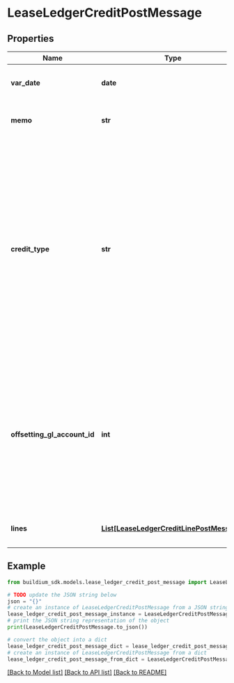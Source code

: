 # LeaseLedgerCreditPostMessage


## Properties

Name | Type | Description | Notes
------------ | ------------- | ------------- | -------------
**var_date** | **date** | Date of the transaction. The date must be formatted as YYYY-MM-DD. | 
**memo** | **str** | Description of the transaction. The value cannot exceed 65 characters. | [optional] 
**credit_type** | **str** | Indicates how the credit should be applied.  &lt;ul&gt;&lt;li&gt;WaiveUnpaid - This credit type allows for reversing one or more charges without losing record of what has changed.&lt;/li&gt;&lt;li&gt;Exchange - This credit type allows for one of the following: 1) Reimburse a resident for a out-of-pocket expense, 2) Compensate for a service, 3) Write-off a resident balance considered uncollectable.&lt;/li&gt;&lt;li&gt;PreviouslyDeposited - This credit type allows for issuing a credit against payments that have already been deposited.&lt;/li&gt;&lt;/ul&gt; | 
**offsetting_gl_account_id** | **int** | Sets the offsetting general ledger account identifier for the credit.    This value must be provided when the &#x60;CreditType&#x60; field is set to &#x60;Exchange&#x60; or &#x60;PreviouslyDeposited&#x60;.    When the &#x60;CreditType&#x60; is &#x60;Exchange&#x60; this must be an *expense* general ledger account type.    When the &#x60;CreditType&#x60; is &#x60;PreviouslyDeposited&#x60; this must be an *equity* general ledger account type. | [optional] 
**lines** | [**List[LeaseLedgerCreditLinePostMessage]**](LeaseLedgerCreditLinePostMessage.md) | A collection of line items included in the credit. At least one line item is required. | 

## Example

```python
from buildium_sdk.models.lease_ledger_credit_post_message import LeaseLedgerCreditPostMessage

# TODO update the JSON string below
json = "{}"
# create an instance of LeaseLedgerCreditPostMessage from a JSON string
lease_ledger_credit_post_message_instance = LeaseLedgerCreditPostMessage.from_json(json)
# print the JSON string representation of the object
print(LeaseLedgerCreditPostMessage.to_json())

# convert the object into a dict
lease_ledger_credit_post_message_dict = lease_ledger_credit_post_message_instance.to_dict()
# create an instance of LeaseLedgerCreditPostMessage from a dict
lease_ledger_credit_post_message_from_dict = LeaseLedgerCreditPostMessage.from_dict(lease_ledger_credit_post_message_dict)
```
[[Back to Model list]](../README.md#documentation-for-models) [[Back to API list]](../README.md#documentation-for-api-endpoints) [[Back to README]](../README.md)


